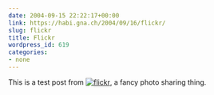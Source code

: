 ```yaml
---
date: 2004-09-15 22:22:17+00:00
link: https://habi.gna.ch/2004/09/16/flickr/
slug: flickr
title: Flickr
wordpress_id: 619
categories:
- none
---
```


This is a test post from [![flickr](https://www.flickr.com/images/flickr_logo_blog.gif)](https://www.flickr.com/r/testpost), a fancy photo sharing thing.
